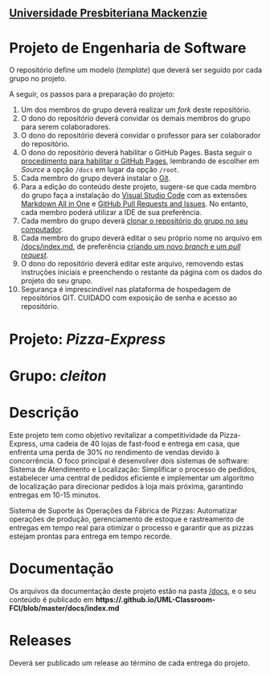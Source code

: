 <h2><a href= "https://www.mackenzie.br">Universidade Presbiteriana Mackenzie</a></h2>


# Projeto de Engenharia de Software

O repositório define um modelo (*template*) que deverá ser seguido por cada grupo no projeto.

A seguir, os passos para a preparação do projeto:

1. Um dos membros do grupo deverá realizar um *fork* deste repositório.
2. O dono do repositório deverá convidar os demais membros do grupo para serem colaboradores.
3. O dono do repositório deverá convidar o professor para ser colaborador do repositório.
4. O dono do repositório deverá habilitar o GitHub Pages. Basta seguir o [procedimento para habilitar o GitHub Pages](https://docs.github.com/pt/pages/getting-started-with-github-pages/configuring-a-publishing-source-for-your-github-pages-site), lembrando de escolher em *Source* a opção `/docs` em lugar da opção `/root`.
5. Cada membro do grupo deverá instalar o [Git](https://git-scm.com/downloads).
6. Para a edição do conteúdo deste projeto, sugere-se que cada membro do grupo faça a instalação do [Visual Studio Code](https://code.visualstudio.com/) com as extensões [Markdown All in One](https://marketplace.visualstudio.com/items?itemName=yzhang.markdown-all-in-one) e [GitHub Pull Requests and Issues](https://marketplace.visualstudio.com/items?itemName=GitHub.vscode-pull-request-github). No entanto, cada membro poderá utilizar a IDE de sua preferência.
7. Cada membro do grupo deverá [clonar o repositório do grupo no seu computador](https://learn.microsoft.com/en-us/azure/developer/javascript/how-to/with-visual-studio-code/clone-github-repository?tabs=create-repo-command-palette%2Cinitialize-repo-activity-bar%2Ccreate-branch-command-palette%2Ccommit-changes-command-palette%2Cpush-command-palette).
8. Cada membro do grupo deverá editar o seu próprio nome no arquivo em [/docs/index.md](./docs/index.md), de preferência [criando um novo *branch* e um *pull request*](https://www.youtube.com/watch?v=LdSwWxVzUpo).
9. O dono do repositório deverá editar este arquivo, removendo estas instruções iniciais e preenchendo o restante da página com os dados do projeto do seu grupo.
10. Segurança é imprescindível nas plataforma de hospedagem de repositórios GIT. CUIDADO com exposição de senha e acesso ao repositório.


# Projeto: *Pizza-Express*

# Grupo: *cleiton*

# Descrição

Este projeto tem como objetivo revitalizar a competitividade da Pizza-Express, uma cadeia de 40 lojas de fast-food e entrega em casa, que enfrenta uma perda de 30% no rendimento de vendas devido à concorrência. O foco principal é desenvolver dois sistemas de software:
Sistema de Atendimento e Localização: 
Simplificar o processo de pedidos, estabelecer uma central de pedidos eficiente e implementar um algoritmo de localização para direcionar pedidos à loja mais próxima, garantindo entregas em 10-15 minutos.

Sistema de Suporte às Operações da Fábrica de Pizzas: Automatizar operações de produção, gerenciamento de estoque e rastreamento de entregas em tempo real para otimizar o processo e garantir que as pizzas estejam prontas para entrega em tempo recorde.

# Documentação

Os arquivos da documentação deste projeto estão na pasta [/docs](/docs), e o seu conteúdo é publicado em **https://<usuario>.github.io/UML-Classroom-FCI/blob/master/docs/index.md**



# Releases

Deverá ser publicado um release ao término de cada entrega do projeto.
